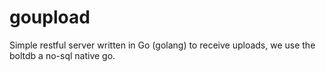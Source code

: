 # goupload
Simple restful server written in Go (golang) to receive uploads, we use the boltdb a no-sql native go.
